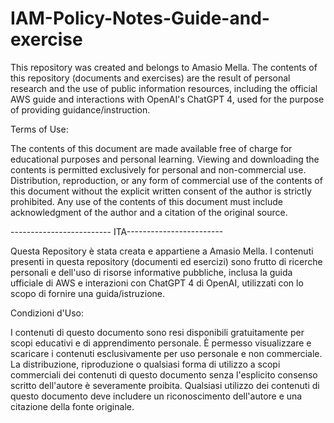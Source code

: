 # IAM-Policy-Notes-Guide-and-exercise

This repository was created and belongs to Amasio Mella. The contents of this repository (documents and exercises) are the result of personal research and the use of public information resources, including the official AWS guide and interactions with OpenAI's ChatGPT 4, used for the purpose of providing guidance/instruction.

Terms of Use:

The contents of this document are made available free of charge for educational purposes and personal learning.
Viewing and downloading the contents is permitted exclusively for personal and non-commercial use.
Distribution, reproduction, or any form of commercial use of the contents of this document without the explicit written consent of the author is strictly prohibited.
Any use of the contents of this document must include acknowledgment of the author and a citation of the original source.

------------------------- ITA------------------------

Questa Repository è stata creata e appartiene a Amasio Mella. I contenuti presenti in questa repository (documenti ed esercizi) sono frutto di ricerche personali e dell'uso di risorse informative pubbliche, inclusa la guida ufficiale di AWS e interazioni con ChatGPT 4 di OpenAI, utilizzati con lo scopo di fornire una guida/istruzione.

Condizioni d'Uso:

I contenuti di questo documento sono resi disponibili gratuitamente per scopi educativi e di apprendimento personale.
È permesso visualizzare e scaricare i contenuti esclusivamente per uso personale e non commerciale.
La distribuzione, riproduzione o qualsiasi forma di utilizzo a scopi commerciali dei contenuti di questo documento senza l'esplicito consenso scritto dell'autore è severamente proibita.
Qualsiasi utilizzo dei contenuti di questo documento deve includere un riconoscimento dell'autore e una citazione della fonte originale.
